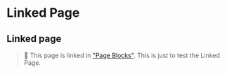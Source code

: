 # Linked Page

## Linked page

> 🔗 This page is linked in ["Page Blocks"](https://bit.ly/3hGUlLf). This is just to test the Linked Page.





